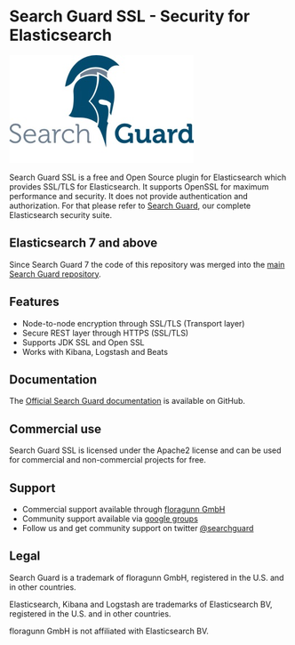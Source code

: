 # Search Guard SSL - Security for Elasticsearch

![Logo](https://raw.githubusercontent.com/floragunncom/sg-assets/master/logo/sg_logo_small.jpg) 

Search Guard SSL is a free and Open Source plugin for Elasticsearch which provides SSL/TLS for Elasticsearch. It supports OpenSSL for maximum performance and security. It does not provide authentication and authorization. For that please refer to [Search Guard](https://github.com/floragunncom/search-guard), our complete Elasticsearch security suite.

## Elasticsearch 7 and above

Since Search Guard 7 the code of this repository was merged into the [main Search Guard repository](https://github.com/floragunncom/search-guard/).

## Features
* Node-to-node encryption through SSL/TLS (Transport layer)
* Secure REST layer through HTTPS (SSL/TLS)
* Supports JDK SSL and Open SSL
* Works with Kibana, Logstash and Beats

## Documentation

The [Official Search Guard documentation](http://docs.search-guard.com) is available on GitHub.

## Commercial use

Search Guard SSL is licensed under the Apache2 license and can be used for commercial and non-commercial projects for free.

## Support
* Commercial support available through [floragunn GmbH](https://floragunn.com/searchguard/searchguard-license-support/)
* Community support available via [google groups](https://groups.google.com/forum/#!forum/search-guard)
* Follow us and get community support on twitter [@searchguard](https://twitter.com/searchguard)

## Legal 

Search Guard is a trademark of floragunn GmbH, registered in the U.S. and in other countries.

Elasticsearch, Kibana and Logstash are trademarks of Elasticsearch BV, registered in the U.S. and in other countries. 

floragunn GmbH is not affiliated with Elasticsearch BV.
